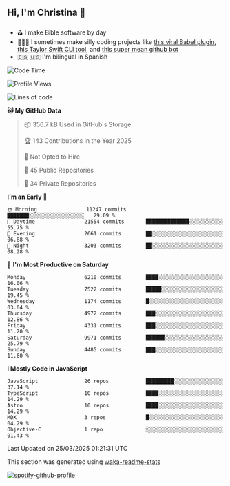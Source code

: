 ## Hi, I'm Christina 👋

- ⛪️ I make Bible software by day
- 👩🏼‍💻 I sometimes make silly coding projects like [this viral Babel plugin](https://www.instagram.com/reel/Cxvwz76vBus/), [this Taylor Swift CLI tool](https://github.com/christina-de-martinez/swift-commits), and [this super mean github bot](https://github.com/christina-de-martinez/roast-my-code)
- 🇪🇸 🇺🇸 I'm bilingual in Spanish

<!--START_SECTION:waka-->
![Code Time](http://img.shields.io/badge/Code%20Time-125%20hrs%204%20mins-blue)

![Profile Views](http://img.shields.io/badge/Profile%20Views-0-blue)

![Lines of code](https://img.shields.io/badge/From%20Hello%20World%20I%27ve%20Written-24.5%20million%20lines%20of%20code-blue)

**🐱 My GitHub Data** 

> 📦 356.7 kB Used in GitHub's Storage 
 > 
> 🏆 143 Contributions in the Year 2025
 > 
> 🚫 Not Opted to Hire
 > 
> 📜 45 Public Repositories 
 > 
> 🔑 34 Private Repositories 
 > 
**I'm an Early 🐤** 

```text
🌞 Morning                11247 commits       ███████░░░░░░░░░░░░░░░░░░   29.09 % 
🌆 Daytime                21554 commits       ██████████████░░░░░░░░░░░   55.75 % 
🌃 Evening                2661 commits        ██░░░░░░░░░░░░░░░░░░░░░░░   06.88 % 
🌙 Night                  3203 commits        ██░░░░░░░░░░░░░░░░░░░░░░░   08.28 % 
```
📅 **I'm Most Productive on Saturday** 

```text
Monday                   6210 commits        ████░░░░░░░░░░░░░░░░░░░░░   16.06 % 
Tuesday                  7522 commits        █████░░░░░░░░░░░░░░░░░░░░   19.45 % 
Wednesday                1174 commits        █░░░░░░░░░░░░░░░░░░░░░░░░   03.04 % 
Thursday                 4972 commits        ███░░░░░░░░░░░░░░░░░░░░░░   12.86 % 
Friday                   4331 commits        ███░░░░░░░░░░░░░░░░░░░░░░   11.20 % 
Saturday                 9971 commits        ██████░░░░░░░░░░░░░░░░░░░   25.79 % 
Sunday                   4485 commits        ███░░░░░░░░░░░░░░░░░░░░░░   11.60 % 
```


**I Mostly Code in JavaScript** 

```text
JavaScript               26 repos            █████████░░░░░░░░░░░░░░░░   37.14 % 
TypeScript               10 repos            ████░░░░░░░░░░░░░░░░░░░░░   14.29 % 
Astro                    10 repos            ████░░░░░░░░░░░░░░░░░░░░░   14.29 % 
MDX                      3 repos             █░░░░░░░░░░░░░░░░░░░░░░░░   04.29 % 
Objective-C              1 repo              ░░░░░░░░░░░░░░░░░░░░░░░░░   01.43 % 
```




 Last Updated on 25/03/2025 01:21:31 UTC
<!--END_SECTION:waka-->

This section was generated using [waka-readme-stats](https://github.com/anmol098/waka-readme-stats)

[![spotify-github-profile](https://spotify-github-profile.kittinanx.com/api/view?uid=1228436873&cover_image=true&theme=default&show_offline=false&background_color=121212&interchange=false&bar_color=53b14f&bar_color_cover=false)](https://spotify-github-profile.kittinanx.com/api/view?uid=1228436873&redirect=true)